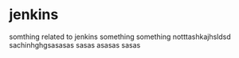 # jenkins
somthing related to jenkins
something something notttashkajhsldsd
sachinhghgsasasas
sasas
asasas
sasas
